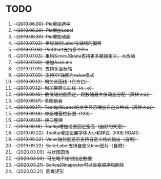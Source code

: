 
# TODO

1. ~~（2019.06.30）Pie增加选中~~
2. ~~（2019.06.30）Pie增加Label~~
3. ~~（2019.06.30）Pie增加动画~~
4. ~~（2019.07.02）坐标轴的Label与轴线的偏移~~
5. ~~（2019.07.03）PieChart支持多个Pie~~
6. ~~（2019.07.03）重构Series的data支持更多数据定义，大改动~~
7. ~~（2019.07.09）增加AxisLine~~
8. ~~（2019.07.09）支持多坐标轴~~
9. ~~（2019.07.09）支持XY轴都为value模式~~
10. ~~（2019.09.12）增加点画线（东方白）~~
11. ~~（2019.09.12）增加带箭头曲线（o . o）~~
12. ~~（2019.09.16）数值轴刻度固定，段数随最大值动态分配（风林火山）~~
13. ~~（2019.09.17）多图组合~~
14. ~~（2019.09.17）Tooltip和Label的文字显示增加自定义格式（风林火山）~~
15. ~~（2019.09.18）单条堆叠柱状图（123）~~
16. ~~（2019.09.18）接口整理~~
17. ~~（2019.09.18）Tooltip增加设置固定宽高（幽默的笑意）~~
18. ~~（2019.09.22）Tooltip增加设置字体大小和样式（FIRE ROAR）~~
19. ~~（2019.09.22）Value轴刻度显示支持自定义格式输出（自燃）~~
20. ~~（2019.09.22）SerieLabel支持自定义Icon图片（自燃）~~
21. （2020.03.09）柱状图圆角
22. ~~（2020.03.09）可忽略不绘制指定数据~~
23. ~~（2020.03.21）Series的inspector可以改变顺序和删除~~
24. （2020.03.21）圆角矩形
